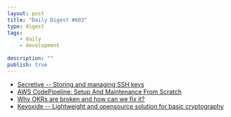 ```yaml
---
layout: post
title: "Daily Digest #603"
type: digest
tags: 
    - daily
    - development
    
description: ""
publish: true
---
```


- [Secretive -- Storing and managing SSH keys](https://github.com/maxgoedjen/secretive)
- [AWS CodePipeline: Setup And Maintenance From Scratch](https://hackernoon.com/aws-codepipeline-setup-and-maintenance-from-scratch-gz2x3uvt)
- [Why OKRs are broken and how can we fix it?](https://medium.com/@trials_eng_manager/why-okrs-are-broken-and-how-can-we-fix-it-6f736bd74516)
- [Keyoxide -- Lightweight and opensource solution for basic cryptography](https://yarmo.eu/post/keyoxide)
